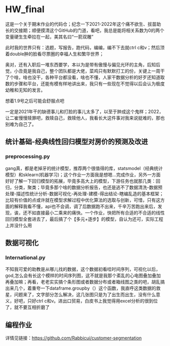 # HW_final
这是一个关于期末作业的代码仓；纪念一下2021-2022年这个痛不欲生、拔苗助长的交接期；顺便摸清这个GitHub的门道，看吧，我总是能将相关系数为0的两个变量硬生生牵拉在一起，美其名曰“一箭双雕”

此时我的世界只有：选题，写报告，跑代码，编编，编不下去就ctrl c和v；然后顶着double肿的脸看尽票圈的幸福人生和繁华世界；

奥对，还有入职后一堆东西要学，本以为是带有傲慢与偏见光环的主角，后知后觉，小丑竟是我自己，整个团队都是大佬，菜鸡只有默默打工的份，关键上一周干了个啥，啥也没干，各种平台都没看，啥也不懂，人家干数据分析的好歹还知道取数的步骤和平台，还能有模有样地讲出来，我只有一些现在不觉得以后会认为极度幼稚和无知的发言。

想着1.9号之后可能会舒服点吧

一定是2021年干的缺德事儿和打脸的事儿太多了，以至于肿成这个鬼样；2022，让二崔慢慢赎罪吧，救赎自己，救赎他人，我看长大这件事对我来说挺难的，那也别难为自己了。
## 统计基础-经典线性回归模型对房价的预测及改进
### preprocessing.py
gang真，都是老掉牙的统计模型，推荐两个很值得的库，statsmodel（经典统计模型）和sklearn(机器学习)；这个作业一方面我是想嗯...完成作业，另外一方面好好了解一下回归模型的拓展，毕竟多高大上的模型，下游任务也就那几类：回归，分类，聚类；毕竟多那个啥的数据分析报告，也还是逃不了数据清洗-数据预处理-描述性统计分析-数据可视化-再处理-建模-得出结论-瞎编乱造的基本框架；比较有价值的点或许就在模型求解过程中优化算法的选取与创新，可惜，只有这方面的解释我看不懂，api也不会调，调了后数据跑不出来，千辛万苦跑出来后，发现，诶，还不如直接最小二乘来的痛快。一个作业，快把所有合适的不合适的线性回归模型全套进去了，最后搞了个【多元+逐步】的模型，自认为还可，实际工程上并没什么用
## 数据可视化 
### International.py
不知我可爱的助教是从哪儿找的数据，这个数据初看哇时间序列，可视化以后，god,怎么会有长这个模样的时间序列图，这不就是我那个紊乱的心电图叠加叠加再叠加嘛；再看，老老实实搞个条形图或者数据分布或者箱线图之类的吧，胡乱搞出来几个，着重夸一下dataframe.groupby（）这个函数，我直呼这类数据的救星，问题来了，文字部分怎么解决，这几张图只是为了出生而出生，没有什么意义，好吧，只好ctrl c和v。进出口贸易，白皮书上我觉得用excel分析的很到位了，就不要互相折磨了

## 编程作业
详情见链接：https://github.com/Rabbicui/customer-segmentation
